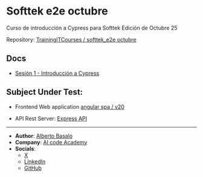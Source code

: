 # Softtek e2e octubre
Curso de introducción a Cypress para Softtek Edición de Octubre 25

Repository: [TrainingITCourses / softtek_e2e octubre](https://github.com/TrainingITCourses/softtek_e2e-octubre)

## Docs

- [Sesión 1 - Introducción a Cypress](./docs/session1.md)

## Subject Under Test:

- Frontend Web application [angular spa / v20](https://github.com/AlbertoBasaloLabs/Angular)

- API Rest Server: [Express API ]()

---

- **Author**: [Alberto Basalo](https://albertobasalo.dev)
- **Company**: [AI code Academy](https://aicode.academy)
- **Socials**:
  - [X](https://x.com/albertobasalo)
  - [LinkedIn](https://www.linkedin.com/in/albertobasalo/)
  - [GitHub](https://github.com/albertobasalo)
